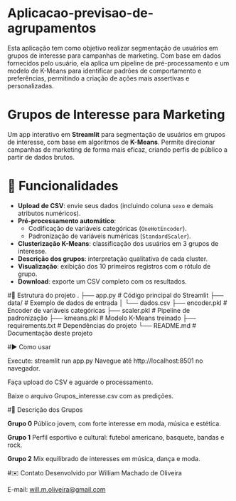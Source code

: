 # Aplicacao-previsao-de-agrupamentos
Esta aplicação tem como objetivo realizar segmentação de usuários em grupos de interesse para campanhas de marketing. Com base em dados fornecidos pelo usuário, ela aplica um pipeline de pré-processamento e um modelo de K-Means para identificar padrões de comportamento e preferências, permitindo a criação de ações mais assertivas e personalizadas.

# Grupos de Interesse para Marketing

Um app interativo em **Streamlit** para segmentação de usuários em grupos de interesse, com base em algoritmos de **K-Means**. Permite direcionar campanhas de marketing de forma mais eficaz, criando perfis de público a partir de dados brutos.

# 🚀 Funcionalidades

- **Upload de CSV**: envie seus dados (incluindo coluna `sexo` e demais atributos numéricos).
- **Pré-processamento automático**:
  - Codificação de variáveis categóricas (`OneHotEncoder`).
  - Padronização de variáveis numéricas (`StandardScaler`).
- **Clusterização K-Means**: classificação dos usuários em 3 grupos de interesse.
- **Descrição dos grupos**: interpretação qualitativa de cada cluster.
- **Visualização**: exibição dos 10 primeiros registros com o rótulo de grupo.
- **Download**: exporte um CSV completo com os resultados.

#📂 Estrutura do projeto
.
├── app.py              # Código principal do Streamlit
├── data/               # Exemplo de dados de entrada
│   └── dados.csv
├── encoder.pkl         # Encoder de variáveis categóricas
├── scaler.pkl          # Pipeline de padronização
├── kmeans.pkl          # Modelo K-Means treinado
├── requirements.txt    # Dependências do projeto
└── README.md           # Documentação deste projeto


#▶️ Como usar

Execute:
streamlit run app.py
Navegue até http://localhost:8501 no navegador.

Faça upload do CSV e aguarde o processamento.

Baixe o arquivo Grupos_interesse.csv com as predições.


#🎯 Descrição dos Grupos

**Grupo 0**
Público jovem, com forte interesse em moda, música e estética.

**Grupo 1**
Perfil esportivo e cultural: futebol americano, basquete, bandas e rock.

**Grupo 2**
Mix equilibrado de interesses em música, dança e moda.

#✉️ Contato
Desenvolvido por William Machado de Oliveira

E-mail: will.m.oliveira@gmail.com
